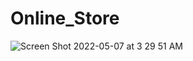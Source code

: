 # Online_Store
![Screen Shot 2022-05-07 at 3 29 51 AM](https://user-images.githubusercontent.com/105101633/167250498-e34695c4-fdfc-4368-952d-ff7bd63c9236.png)
